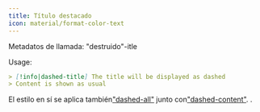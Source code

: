```yaml
---
title: Título destacado
icon: material/format-color-text
---
```


Metadatos de llamada: "destruido"-itle

Usage:

```md
> [!info|dashed-title] The title will be displayed as dashed
> Content is shown as usual
```

El estilo en sí se aplica también["dashed-all"](../combined-styling/page-20.md)
junto con["dashed-content"](../content-styling/page-10.md).
.

